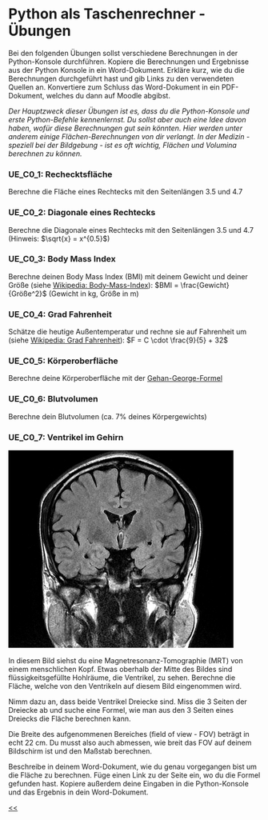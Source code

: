 # Python als Taschenrechner - Übungen

Bei den folgenden Übungen sollst 
verschiedene Berechnungen in der Python-Konsole durchführen.
Kopiere die Berechnungen und Ergebnisse aus der Python Konsole 
in ein Word-Dokument. Erkläre kurz, wie du die Berechnungen durchgeführt hast 
und gib Links zu den verwendeten Quellen an.
Konvertiere zum Schluss das Word-Dokument in ein PDF-Dokument, 
welches du dann auf Moodle abgibst.

*Der Hauptzweck dieser Übungen ist es, dass du die Python-Konsole
und erste Python-Befehle kennenlernst. Du sollst aber auch eine
Idee davon haben, wofür diese Berechnungen gut sein könnten.
Hier werden unter anderem einige Flächen-Berechnungen von dir verlangt.
In der Medizin - speziell bei der Bildgebung - ist es oft wichtig,
Flächen und Volumina berechnen zu können.*

### UE_C0_1: Rechecktsfläche
Berechne die Fläche eines Rechtecks mit den Seitenlängen 3.5 und 4.7

### UE_C0_2: Diagonale eines Rechtecks
Berechne die Diagonale eines Rechtecks mit den Seitenlängen 3.5 und 4.7 (Hinweis: $\sqrt{x} = x^{0.5}$)

### UE_C0_3: Body Mass Index
Berechne deinen Body Mass Index (BMI) mit deinem Gewicht und deiner Größe 
(siehe [Wikipedia: Body-Mass-Index](https://de.wikipedia.org/wiki/Body-Mass-Index)): 
$BMI = \frac{Gewicht}{Größe^2}$ (Gewicht in kg, Größe in m)

### UE_C0_4: Grad Fahrenheit 
Schätze die heutige Außentemperatur und rechne sie auf Fahrenheit um 
(siehe [Wikipedia: Grad Fahrenheit](https://de.wikipedia.org/wiki/Grad_Fahrenheit)):
$F = C \cdot \frac{9}{5} + 32$

### UE_C0_5: Körperoberfläche
Berechne deine Körperoberfläche mit der [Gehan-George-Formel](https://de.wikipedia.org/wiki/K%C3%B6rperoberfl%C3%A4che)

### UE_C0_6: Blutvolumen
Berechne dein Blutvolumen (ca. 7% deines Körpergewichts)

### UE_C0_7: Ventrikel im Gehirn

![MRI_brain.png](../img/C0/MRI_brain.png)

In diesem Bild siehst du eine Magnetresonanz-Tomographie (MRT) von einem menschlichen Kopf.
Etwas oberhalb der Mitte des Bildes sind flüssigkeitsgefüllte Hohlräume, 
die Ventrikel, zu sehen.
Berechne die Fläche, welche von den Ventrikeln auf diesem Bild eingenommen wird.

Nimm dazu an, dass beide Ventrikel Dreiecke sind. Miss die 3 Seiten der Dreiecke ab
und suche eine Formel, wie man aus den 3 Seiten eines Dreiecks die Fläche berechnen kann.

Die Breite des aufgenommenen Bereiches (field of view - FOV) beträgt in echt 22 cm. 
Du musst also auch abmessen, wie breit das FOV auf deinem Bildschirm ist 
und den Maßstab berechnen.

Beschreibe in deinem Word-Dokument, wie du genau vorgegangen bist 
um die Fläche zu berechnen. Füge einen Link zu der Seite ein, wo du die Formel gefunden hast.
Kopiere außerdem deine Eingaben in die Python-Konsole und das Ergebnis in dein Word-Dokument.






[<<](../markdown/C0_PythonAlsTaschenrechner.md)